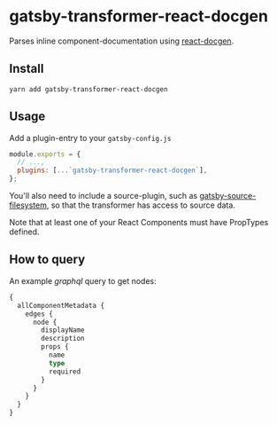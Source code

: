# gatsby-transformer-react-docgen

Parses inline component-documentation using
[react-docgen](https://github.com/reactjs/react-docgen).

## Install

```
yarn add gatsby-transformer-react-docgen
```

## Usage

Add a plugin-entry to your `gatsby-config.js`

```js
module.exports = {
  // ...,
  plugins: [...`gatsby-transformer-react-docgen`],
};
```

You'll also need to include a source-plugin, such as
[gatsby-source-filesystem](https://www.npmjs.com/package/gatsby-source-filesystem),
so that the transformer has access to source data.

Note that at least one of your React Components must have PropTypes defined.

## How to query

An example _graphql_ query to get nodes:

```graphql
{
  allComponentMetadata {
    edges {
      node {
        displayName
        description
        props {
          name
          type
          required
        }
      }
    }
  }
}
```

